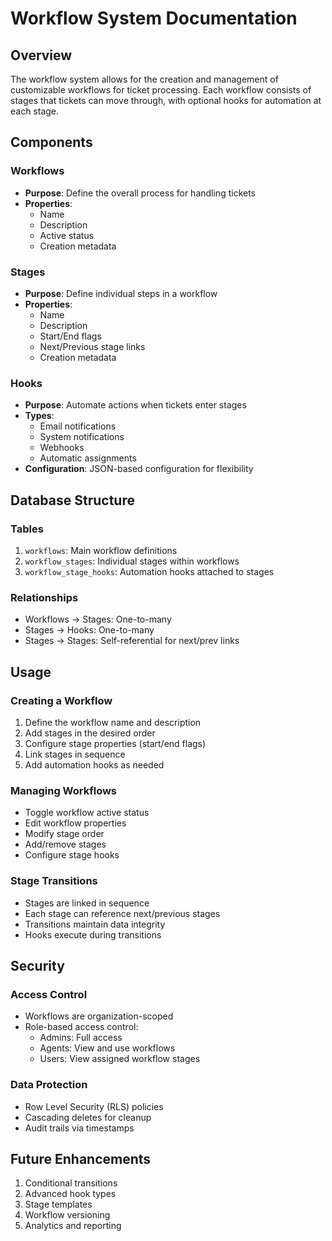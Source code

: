 # Workflow System Documentation

## Overview
The workflow system allows for the creation and management of customizable workflows for ticket processing. Each workflow consists of stages that tickets can move through, with optional hooks for automation at each stage.

## Components

### Workflows
- **Purpose**: Define the overall process for handling tickets
- **Properties**:
  - Name
  - Description
  - Active status
  - Creation metadata

### Stages
- **Purpose**: Define individual steps in a workflow
- **Properties**:
  - Name
  - Description
  - Start/End flags
  - Next/Previous stage links
  - Creation metadata

### Hooks
- **Purpose**: Automate actions when tickets enter stages
- **Types**:
  - Email notifications
  - System notifications
  - Webhooks
  - Automatic assignments
- **Configuration**: JSON-based configuration for flexibility

## Database Structure

### Tables
1. `workflows`: Main workflow definitions
2. `workflow_stages`: Individual stages within workflows
3. `workflow_stage_hooks`: Automation hooks attached to stages

### Relationships
- Workflows -> Stages: One-to-many
- Stages -> Hooks: One-to-many
- Stages -> Stages: Self-referential for next/prev links

## Usage

### Creating a Workflow
1. Define the workflow name and description
2. Add stages in the desired order
3. Configure stage properties (start/end flags)
4. Link stages in sequence
5. Add automation hooks as needed

### Managing Workflows
- Toggle workflow active status
- Edit workflow properties
- Modify stage order
- Add/remove stages
- Configure stage hooks

### Stage Transitions
- Stages are linked in sequence
- Each stage can reference next/previous stages
- Transitions maintain data integrity
- Hooks execute during transitions

## Security

### Access Control
- Workflows are organization-scoped
- Role-based access control:
  - Admins: Full access
  - Agents: View and use workflows
  - Users: View assigned workflow stages

### Data Protection
- Row Level Security (RLS) policies
- Cascading deletes for cleanup
- Audit trails via timestamps

## Future Enhancements
1. Conditional transitions
2. Advanced hook types
3. Stage templates
4. Workflow versioning
5. Analytics and reporting 